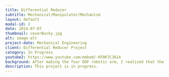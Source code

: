 ```yaml
---
title: Differential Reducer
subtitle: Mechanical/Manipulator/Mechanism 
layout: default
modal-id: 2
date: 2014-07-07
thumbnail: coverBucky.jpg
alt: image-alt
project-date: Mechanical Engineering
client: Differential Reducer Project
category: In Progress
youtube2: https://www.youtube.com/embed/-KF0K7CJ614
background: After making the four DOF robotic arm, I realized that the biggest obstacle to creating an affordable and capable robotic arm of the future relies on the gear reducer used for the robotic arm and the manipulation software. This motivated me to explore the alternatives to the widely popular but expensive and inefficient, harmonics drives. 
description: This project is in progress.
---
```

